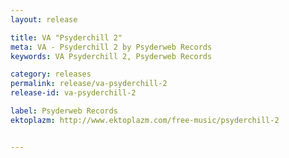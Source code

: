 ```yaml
---
layout: release

title: VA "Psyderchill 2"
meta: VA - Psyderchill 2 by Psyderweb Records
keywords: VA Psyderchill 2, Psyderweb Records

category: releases
permalink: release/va-psyderchill-2
release-id: va-psyderchill-2

label: Psyderweb Records
ektoplazm: http://www.ektoplazm.com/free-music/psyderchill-2


---
```



